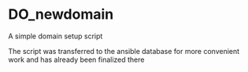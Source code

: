 # DO_newdomain
A simple domain setup script

The script was transferred to the ansible database for more convenient work and has already been finalized there

